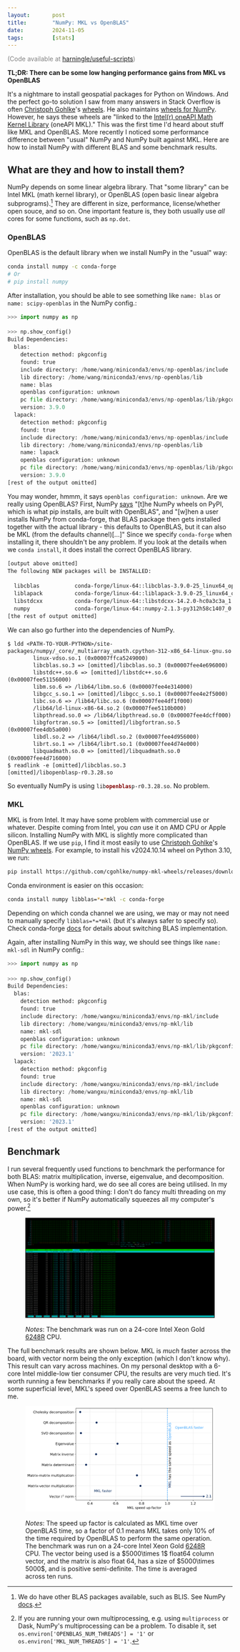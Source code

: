 ```yaml
---
layout:       post
title:        "NumPy: MKL vs OpenBLAS"
date:         2024-11-05
tags:         [stats]
---
```


<p><font color="#828282">(Code available at <a href="https://github.com/harningle/useful-scripts/tree/main/numpy/mkl-vs-openblas.py">harningle/useful-scripts</a>)</font></p>


**TL;DR: There can be some low hanging performance gains from MKL vs OpenBLAS**

It's a nightmare to install geospatial packages for Python on Windows. And the perfect go-to solution I saw from many answers in Stack Overflow is often [Christoph Gohlke](https://www.cgohlke.com/)'s [wheels](https://github.com/cgohlke/geospatial-wheels). He also maintains [wheels for NumPy](https://github.com/cgohlke/numpy-mkl-wheels). However, he says these wheels are "linked to the [Intel(r) oneAPI Math Kernel Library](https://www.intel.com/content/www/us/en/developer/tools/oneapi/onemkl.html) (oneAPI MKL)." This was the first time I'd heard about stuff like MKL and OpenBLAS. More recently I noticed some performance difference between "usual" NumPy and NumPy built against MKL. Here are how to install NumPy with different BLAS and some benchmark results.


## What are they and how to install them?

NumPy depends on some linear algebra library. That "some library" can be Intel MKL (math kernel library), or OpenBLAS (open basic linear algebra subprograms).[^other-blas] They are different in size, performance, license/whether open souce, and so on. One important feature is, they both usually use *all* cores for some functions, such as `np.dot`.

[^other-blas]: We do have other BLAS packages available, such as BLIS. See NumPy [docs](https://numpy.org/install/#numpy-packages--accelerated-linear-algebra-libraries).


### OpenBLAS

OpenBLAS is the default library when we install NumPy in the "usual" way:

```bash
conda install numpy -c conda-forge
# Or
# pip install numpy
```

After installation, you should be able to see something like `name: blas` or `name: scipy-openblas` in the NumPy config.:

```python
>>> import numpy as np

>>> np.show_config()
Build Dependencies:
  blas:
    detection method: pkgconfig
    found: true
    include directory: /home/wang/miniconda3/envs/np-openblas/include
    lib directory: /home/wang/miniconda3/envs/np-openblas/lib
    name: blas
    openblas configuration: unknown
    pc file directory: /home/wang/miniconda3/envs/np-openblas/lib/pkgconfig
    version: 3.9.0
  lapack:
    detection method: pkgconfig
    found: true
    include directory: /home/wang/miniconda3/envs/np-openblas/include
    lib directory: /home/wang/miniconda3/envs/np-openblas/lib
    name: lapack
    openblas configuration: unknown
    pc file directory: /home/wang/miniconda3/envs/np-openblas/lib/pkgconfig
    version: 3.9.0
[rest of the output omitted]
```

You may wonder, hmmm, it says `openblas configuration: unknown`. Are we really using OpenBLAS? First, NumPy [says](https://numpy.org/install/#numpy-packages--accelerated-linear-algebra-libraries) "[t]he NumPy wheels on PyPI, which is what pip installs, are built with OpenBLAS", and "[w]hen a user installs NumPy from conda-forge, that BLAS package then gets installed together with the actual library - this defaults to OpenBLAS, but it can also be MKL (from the defaults channel)[...]" Since we specify `conda-forge` when installing it, there shouldn't be any problem. If you look at the details when we `conda install`, it does install the correct OpenBLAS library.

```bash
[output above omitted]
The following NEW packages will be INSTALLED:

  libcblas           conda-forge/linux-64::libcblas-3.9.0-25_linux64_openblas
  liblapack          conda-forge/linux-64::liblapack-3.9.0-25_linux64_openblas
  libstdcxx          conda-forge/linux-64::libstdcxx-14.2.0-hc0a3c3a_1
  numpy              conda-forge/linux-64::numpy-2.1.3-py312h58c1407_0
[the rest of output omitted]
```
We can also go further into the dependencies of NumPy.

```console
$ ldd <PATH-TO-YOUR-PYTHON>/site-packages/numpy/_core/_multiarray_umath.cpython-312-x86_64-linux-gnu.so
        linux-vdso.so.1 (0x00007ffca5249000)
        libcblas.so.3 => [omitted]/libcblas.so.3 (0x00007fee4e696000)
        libstdc++.so.6 => [omitted]/libstdc++.so.6 (0x00007fee51156000)
        libm.so.6 => /lib64/libm.so.6 (0x00007fee4e314000)
        libgcc_s.so.1 => [omitted]/libgcc_s.so.1 (0x00007fee4e2f5000)
        libc.so.6 => /lib64/libc.so.6 (0x00007fee4df1f000)
        /lib64/ld-linux-x86-64.so.2 (0x00007fee5110b000)
        libpthread.so.0 => /lib64/libpthread.so.0 (0x00007fee4dcff000)
        libgfortran.so.5 => [omitted]/libgfortran.so.5 (0x00007fee4db5a000)
        libdl.so.2 => /lib64/libdl.so.2 (0x00007fee4d956000)
        librt.so.1 => /lib64/librt.so.1 (0x00007fee4d74e000)
        libquadmath.so.0 => [omitted]/libquadmath.so.0 (0x00007fee4d716000)
$ readlink -e [omitted]/libcblas.so.3
[omitted]/libopenblasp-r0.3.28.so
```

So eventually NumPy is using <code class="language-plaintext highlighter-rouge">lib<font color="#800000"><b>openblas</b></font>p-r0.3.28.so</code>. No problem.


### MKL

MKL is from Intel. It may have some problem with commercial use or whatever. Despite coming from Intel, you *can* use it on AMD CPU or Apple silicon. Installing NumPy with MKL is slightly more complicated than OpenBLAS. If we use `pip`, I find it most easily to use [Christoph Gohlke](https://www.cgohlke.com/)'s [NumPy wheels](https://github.com/cgohlke/numpy-mkl-wheels). For example, to install his v2024.10.14 wheel on Python 3.10, we run:

```bash
pip install https://github.com/cgohlke/numpy-mkl-wheels/releases/download/v2024.10.14/mkl_service-2.4.1-cp310-cp310-win_amd64.whl https://github.com/cgohlke/numpy-mkl-wheels/releases/download/v2024.10.14/numpy-2.1.2-cp310-cp310-win_amd64.whl
```

Conda environment is easier on this occasion:

```bash
conda install numpy libblas=*=*mkl -c conda-forge
```

Depending on which conda channel we are using, we may or may not need to manually specify `libblas=*=*mkl` (but it's always safer to specify so). Check conda-forge [docs](https://conda-forge.org/docs/maintainer/knowledge_base/#switching-blas-implementation) for details about switching BLAS implementation.

Again, after installing NumPy in this way, we should see things like `name: mkl-sdl` in NumPy config.:

```python
>>> import numpy as np

>>> np.show_config()
Build Dependencies:
  blas:
    detection method: pkgconfig
    found: true
    include directory: /home/wangxu/miniconda3/envs/np-mkl/include
    lib directory: /home/wangxu/miniconda3/envs/np-mkl/lib
    name: mkl-sdl
    openblas configuration: unknown
    pc file directory: /home/wangxu/miniconda3/envs/np-mkl/lib/pkgconfig
    version: '2023.1'
  lapack:
    detection method: pkgconfig
    found: true
    include directory: /home/wangxu/miniconda3/envs/np-mkl/include
    lib directory: /home/wangxu/miniconda3/envs/np-mkl/lib
    name: mkl-sdl
    openblas configuration: unknown
    pc file directory: /home/wangxu/miniconda3/envs/np-mkl/lib/pkgconfig
    version: '2023.1'
[rest of the output omitted]
```


## Benchmark

I run several frequently used functions to benchmark the performance for both BLAS: matrix multiplication, inverse, eigenvalue, and decomposition. When NumPy is working hard, we do see all cores are being utilised. In my use case, this is often a good thing: I don't do fancy multi threading on my own, so it's better if NumPy automatically squeezes all my computer's power.[^your-own-parallelisation]

[^your-own-parallelisation]: If you are running your own multiprocessing, e.g. using `multiprocess` or Dask, NumPy's multiprocessing can be a problem. To disable it, set `os.environ['OPENBLAS_NUM_THREADS'] = '1'` or `os.environ['MKL_NUM_THREADS'] = '1'`.

<figure>
    <img src="/assets/images/mkl_htop.png">
    <p><i>Notes</i>: The benchmark was run on a 24-core Intel Xeon Gold <a href="https://www.intel.com/content/www/us/en/products/sku/199351/intel-xeon-gold-6248r-processor-35-75m-cache-3-00-ghz/specifications.html">6248R</a> CPU.</p>
</figure>

The full benchmark results are shown below. MKL is *much* faster across the board, with vector norm being the only exception (which I don't know why). This result can vary across machines. On my personal desktop with a 6-core Intel middle-low tier consumer CPU, the results are very much tied. It's worth running a few benchmarks if you really care about the speed. At some superficial level, MKL's speed over OpenBLAS seems a free lunch to me.

<figure>
    <img src="https://github.com/harningle/useful-scripts/raw/main/numpy/figures/benchmark_mkl_openblas.svg">
    <p><i>Notes</i>: The speed up factor is calculated as MKL time over OpenBLAS time, so a factor of 0.1 means MKL takes only 10% of the time required by OpenBLAS to perform the same operation. The benchmark was run on a 24-core Intel Xeon Gold <a href="https://www.intel.com/content/www/us/en/products/sku/199351/intel-xeon-gold-6248r-processor-35-75m-cache-3-00-ghz/specifications.html">6248R</a> CPU. The vector being used is a $5000\times 1$ float64 column vector, and the matrix is also float 64, has a size of $5000\times 5000$, and is positive semi-definite. The time is averaged across ten runs.</p>
</figure>
